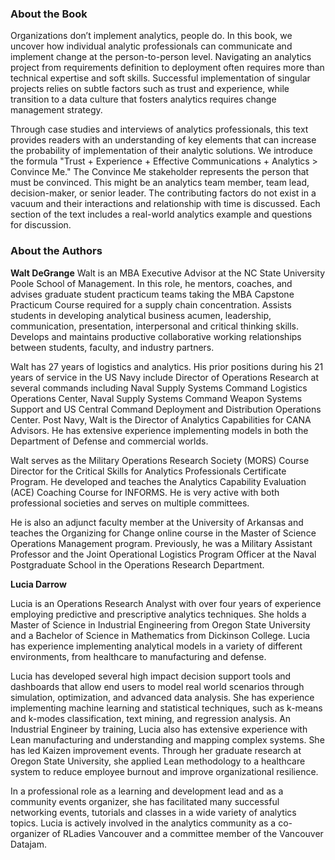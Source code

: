 ### About the Book

Organizations don’t implement analytics, people do. In this book, we uncover how individual analytic professionals can communicate and implement change at the person-to-person level. Navigating an analytics project from requirements definition to deployment often requires more than technical expertise and soft skills. Successful implementation of singular projects relies on subtle factors such as trust and experience, while transition to a data culture that fosters analytics requires change management strategy.

Through case studies and interviews of analytics professionals, this text provides readers with an understanding of key elements that can increase the probability of implementation of their analytic solutions. We introduce the formula "Trust + Experience + Effective Communications + Analytics > Convince Me." The Convince Me stakeholder represents the person that must be convinced. This might be an analytics team member, team lead, decision-maker, or senior leader. The contributing factors do not exist in a vacuum and their interactions and relationship with time is discussed. Each section of the text includes a real-world analytics example and questions for discussion. 

### About the Authors

**Walt DeGrange**
Walt is an MBA Executive Advisor at the NC State University Poole School of Management. In this role, he mentors, coaches, and advises graduate student practicum teams taking the MBA Capstone Practicum Course required for a supply chain concentration. Assists students in developing analytical business acumen, leadership, communication, presentation, interpersonal and critical thinking skills. Develops and maintains productive collaborative working relationships between students, faculty, and industry partners.

Walt has 27 years of logistics and analytics. His prior positions during his 21 years of service in the US Navy include Director of Operations Research at several commands including Naval Supply Systems Command Logistics Operations Center, Naval Supply Systems Command Weapon Systems Support and US Central Command Deployment and Distribution Operations Center. Post Navy, Walt is the Director of Analytics Capabilities for CANA Advisors. He has extensive experience implementing models in both the Department of Defense and commercial worlds.

Walt serves as the Military Operations Research Society (MORS) Course Director for the Critical Skills for Analytics Professionals Certificate Program. He developed and teaches the Analytics Capability Evaluation (ACE) Coaching Course for INFORMS. He is very active with both professional societies and
serves on multiple committees.

He is also an adjunct faculty member at the University of Arkansas and teaches the Organizing for Change online course in the Master of Science Operations Management program. Previously, he was a Military Assistant Professor and the Joint Operational Logistics Program Officer at the Naval Postgraduate School in the Operations Research Department.


**Lucia Darrow**

Lucia is an Operations Research Analyst with over four years of experience employing predictive and prescriptive analytics techniques. She holds a Master of Science in Industrial Engineering from Oregon State University and a Bachelor of Science in Mathematics from Dickinson College. Lucia has experience implementing analytical models in a variety of different environments, from healthcare to manufacturing and defense. 

Lucia has developed several high impact decision support tools and dashboards that allow end users to model real world scenarios through simulation, optimization, and advanced data analysis. She has experience implementing machine learning and statistical techniques, such as k-means and k-modes classification, text mining, and regression analysis. An Industrial Engineer by training, Lucia also has extensive experience with Lean manufacturing and understanding and mapping complex systems. She has led Kaizen improvement events. Through her graduate research at Oregon State University, she applied Lean methodology to a healthcare system to reduce employee burnout and improve organizational resilience.

In a professional role as a learning and development lead and as a community events organizer, she has facilitated many successful networking events, tutorials and classes in a wide variety of analytics topics. Lucia is actively involved in the analytics community as a co-organizer of RLadies Vancouver and a committee member of the Vancouver Datajam.

